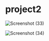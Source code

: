 # project2
![Screenshot (33)](https://user-images.githubusercontent.com/122663000/226167835-51505e57-88bc-4cee-9b77-c1c6e6a339ff.png)

![Screenshot (34)](https://user-images.githubusercontent.com/122663000/226167889-1aff0a6a-4a62-40e1-90fa-ab73cb864249.png)
